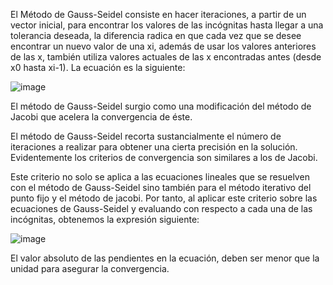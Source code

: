 
El Método de Gauss-Seidel consiste en hacer iteraciones, a partir de un vector inicial, para encontrar los valores de las incógnitas hasta llegar a una tolerancia deseada, la diferencia radica en que cada vez que se desee encontrar un nuevo valor de una xi, además de usar los valores anteriores de las x, también utiliza valores actuales de las x encontradas antes (desde x0 hasta xi-1). La ecuación es la siguiente:

![image](https://github.com/Jorge11Romero/M-todos-Num-ricos/assets/147437900/bd2c2c89-e472-4add-8b1e-31aa85303c94)

El método de Gauss-Seidel surgio como una modificación del método de Jacobi que acelera la convergencia de éste.

El método de Gauss-Seidel recorta sustancialmente el número de iteraciones a realizar para obtener una cierta precisión en la solución. Evidentemente los criterios de convergencia son similares a los de Jacobi.

Este criterio no solo se aplica a las ecuaciones lineales que se resuelven con el método de Gauss-Seidel sino también para el método iterativo del punto fijo y el método de jacobi. Por tanto, al aplicar este criterio sobre las ecuaciones de Gauss-Seidel y evaluando con respecto a cada una de las incógnitas, obtenemos la expresión siguiente:

![image](https://github.com/Jorge11Romero/M-todos-Num-ricos/assets/147437900/781f0c0e-0af5-4bd9-98be-61a278403169)

El valor absoluto de las pendientes en la ecuación, deben ser menor que la unidad para asegurar la convergencia.
